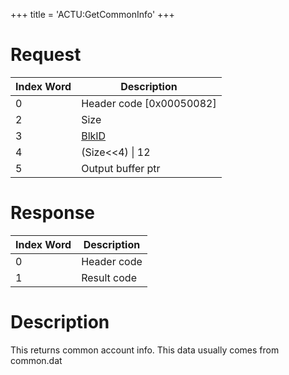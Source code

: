 +++
title = 'ACTU:GetCommonInfo'
+++

# Request

| Index Word | Description                                 |
|------------|---------------------------------------------|
| 0          | Header code \[0x00050082\]                  |
| 2          | Size                                        |
| 3          | [BlkID](ACT_Services#DataBlocks "wikilink") |
| 4          | (Size\<\<4) \| 12                           |
| 5          | Output buffer ptr                           |

# Response

| Index Word | Description |
|------------|-------------|
| 0          | Header code |
| 1          | Result code |

# Description

This returns common account info. This data usually comes from
common.dat